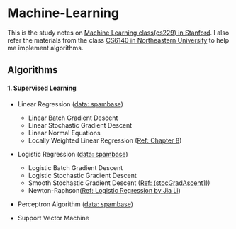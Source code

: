 # Machine-Learning

This is the study notes on [Machine Learning class(cs229) in Stanford](http://cs229.stanford.edu/). I also refer the materials from the class [CS6140 in Northeastern University](http://www.ccs.neu.edu/home/vip/teach/MLcourse/) to help me implement algorithms.

## Algorithms

#### 1. Supervised Learning
* Linear Regression ([data: spambase](http://archive.ics.uci.edu/ml/datasets/Spambase))
	- Linear Batch Gradient Descent
	- Linear Stochastic Gradient Descent
	- Linear Normal Equations
	- Locally Weighted Linear Regression ([Ref: <Machine Learning in Action> Chapter 8](http://www.manning.com/pharrington/))

* Logistic Regression ([data: spambase](http://archive.ics.uci.edu/ml/datasets/Spambase))
	- Logistic Batch Gradient Descent
	- Logistic Stochastic Gradient Descent
    - Smooth Stochastic Gradient Descent ([Ref: <Machine Learning in Action>(stocGradAscent1)](https://github.com/pbharrin/machinelearninginaction/blob/master/Ch05/logRegres.py))
    - Newton-Raphson([Ref: Logistic Regression by Jia Li](http://sites.stat.psu.edu/~jiali/course/stat597e/notes2/logit.pdf))

* Perceptron Algorithm ([data: spambase](http://archive.ics.uci.edu/ml/datasets/Spambase))

* Support Vector Machine
